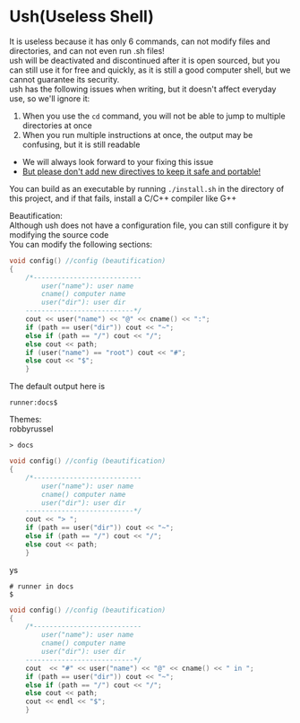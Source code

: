 # Ush(Useless Shell)
It is useless because it has only 6 commands, can not modify files and directories, and can not even run .sh files!  
ush will be deactivated and discontinued after it is open sourced, but you can still use it for free and quickly, as it is still a good computer shell, but we cannot guarantee its security.  
ush has the following issues when writing, but it doesn't affect everyday use, so we'll ignore it:
1. When you use the `cd` command, you will not be able to jump to multiple directories at once
2. When you run multiple instructions at once, the output may be confusing, but it is still readable  
- We will always look forward to your fixing this issue
- <u>But please don't add new directives to keep it safe and portable!</u>

You can build as an executable by running `./install.sh` in the directory of this project, and if that fails, install a C/C++ compiler like G++  

Beautification:  
Although ush does not have a configuration file, you can still configure it by modifying the source code  
You can modify the following sections:
```c++
void config() //config (beautification)
{
    /*---------------------------
        user("name"): user name
        cname() computer name
        user("dir"): user dir
    ---------------------------*/
    cout << user("name") << "@" << cname() << ":";
    if (path == user("dir")) cout << "~";
    else if (path == "/") cout << "/";
    else cout << path;
    if (user("name") == "root") cout << "#";
    else cout << "$";
    }
```
The default output here is
```
runner:docs$
```
Themes:  
robbyrussel
```
> docs
```
```c++
void config() //config (beautification)
{
    /*---------------------------
        user("name"): user name
        cname() computer name
        user("dir"): user dir
    ---------------------------*/
    cout << "> ";
    if (path == user("dir")) cout << "~";
    else if (path == "/") cout << "/";
    else cout << path;
    }
```
ys
```
# runner in docs
$
```
```c++
void config() //config (beautification)
{
    /*---------------------------
        user("name"): user name
        cname() computer name
        user("dir"): user dir
    ---------------------------*/
    cout  << "#" << user("name") << "@" << cname() << " in ";
    if (path == user("dir")) cout << "~";
    else if (path == "/") cout << "/";
    else cout << path;
    cout << endl << "$";
    }
```